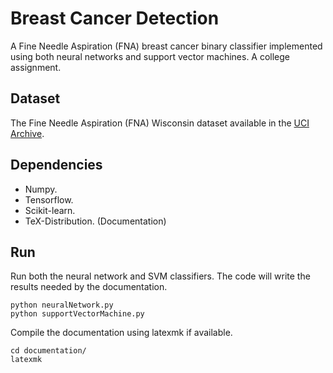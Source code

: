 # Breast Cancer Detection

A Fine Needle Aspiration (FNA) breast cancer binary classifier implemented using
both neural networks and support vector machines. A college assignment.

## Dataset

The Fine Needle Aspiration (FNA) Wisconsin dataset available in the
[UCI Archive](https://archive.ics.uci.edu/ml/datasets/Breast+Cancer+Wisconsin+(Diagnostic)).

## Dependencies

- Numpy.
- Tensorflow.
- Scikit-learn.
- TeX-Distribution. (Documentation)

## Run

Run both the neural network and SVM classifiers. The code will write the results
needed by the documentation.

```
python neuralNetwork.py
python supportVectorMachine.py
```

Compile the documentation using latexmk if available.

```
cd documentation/
latexmk
```
